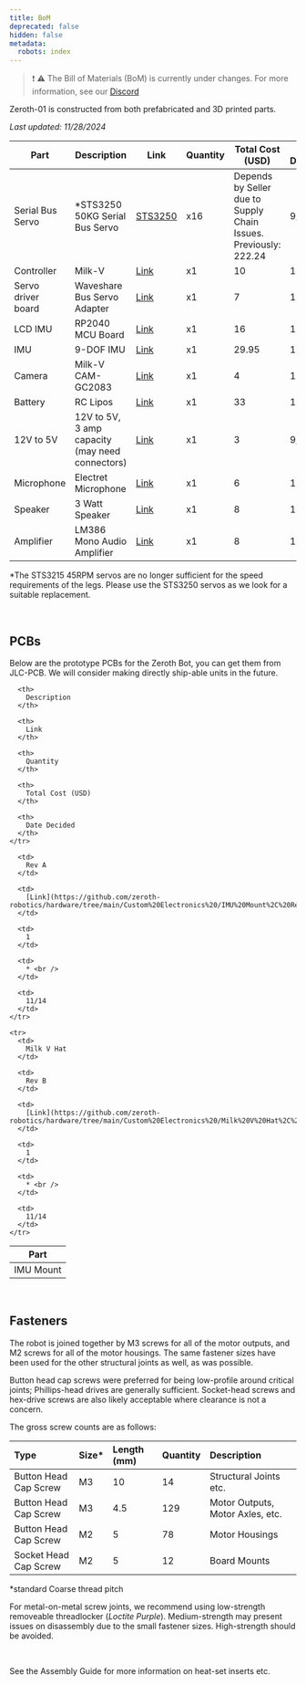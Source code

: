 ```yaml
---
title: BoM
deprecated: false
hidden: false
metadata:
  robots: index
---
```

> ❗️ ⚠️ The Bill of Materials (BoM) is currently under changes. For more information, see our [Discord](\[https://discord.gg/G6KP76uha5]\(https://discord.gg/G6KP76uha5\))

Zeroth-01 is constructed from both prefabricated and 3D printed parts.

*Last updated: 11/28/2024*

| Part               | Description                                     | Link                                                                                                                                                                   | Quantity | Total Cost (USD)                                                 | Date Decided |
| ------------------ | ----------------------------------------------- | ---------------------------------------------------------------------------------------------------------------------------------------------------------------------- | -------- | ---------------------------------------------------------------- | ------------ |
| Serial Bus Servo   | \*STS3250 50KG Serial Bus Servo                 | [STS3250](https://www.aliexpress.us/item/3256806337383027.html?gatewayAdapt=glo2usa4itemAdapt)                                                                         | x16      | Depends by Seller due to Supply Chain Issues. Previously: 222.24 | 9/10         |
| Controller         | Milk-V                                          | [Link](https://milkv.io/duo-s)                                                                                                                                         | x1       | 10                                                               | 11/14        |
| Servo driver board | Waveshare Bus Servo Adapter                     | [Link](https://www.waveshare.com/bus-servo-adapter-a.htm)                                                                                                              | x1       | 7                                                                | 10/05        |
| LCD IMU            | RP2040 MCU Board                                | [Link](https://www.waveshare.com/rp2040-lcd-1.28.htm)                                                                                                                  | x1       | 16                                                               | 10/03        |
| IMU                | 9-DOF IMU                                       | [Link](https://www.adafruit.com/product/4646)                                                                                                                          | x1       | 29.95                                                            | 11/14        |
| Camera             | Milk-V CAM-GC2083                               | [Link](https://arace.tech/products/milk-v-cam-gc2083)                                                                                                                  | x1       | 4                                                                | 10/05        |
| Battery            | RC Lipos                                        | [Link](https://www.amazon.com/KBT-1200mAh-Rechargeable-Replacement-Compatible/dp/B0C23Y3VZK?source=ps-sl-shoppingads-lpcontext\&ref_=fplfs\&smid=A3FKMD6P089KQA\&th=1) | x1       | 33                                                               | 11/14        |
| 12V to 5V          | 12V to 5V, 3 amp capacity (may need connectors) | [Link](https://www.digikey.com/en/products/detail/dfrobot/DFR0571/9559261)                                                                                             | x1       | 3                                                                | 9/24         |
| Microphone         | Electret Microphone                             | [Link](https://www.amazon.com/Ferwooh-Electret-Microphone-Amplifier-Adjustable/dp/B0D17R3L7K/)                                                                         | x1       | 6                                                                | 11/01        |
| Speaker            | 3 Watt Speaker                                  | [Link](https://www.amazon.com/CQRobot-JST-PH2-0-Interface-Electronic-Projects/dp/B0822Z4LPH/)                                                                          | x1       | 8                                                                | 11/14        |
| Amplifier          | LM386 Mono Audio Amplifier                      | [Link](https://www.amazon.com/HiLetgo-LM386-Audio-Amplifier-Module/dp/B00LNACGTY/)                                                                                     | x1       | 8                                                                | 11/01        |

\*The STS3215 45RPM servos are no longer sufficient for the speed requirements of the legs. Please use the STS3250 servos as we look for a suitable replacement.

<br />

## PCBs

Below are the prototype PCBs for the Zeroth Bot, you can get them from JLC-PCB. We will consider making directly ship-able units in the future.

<Table align={["left","left","left","left","left","left"]}>
  <thead>
    <tr>
      <th>
        Part
      </th>

      <th>
        Description
      </th>

      <th>
        Link
      </th>

      <th>
        Quantity
      </th>

      <th>
        Total Cost (USD)
      </th>

      <th>
        Date Decided
      </th>
    </tr>
  </thead>

  <tbody>
    <tr>
      <td>
        IMU Mount
      </td>

      <td>
        Rev A
      </td>

      <td>
        [Link](https://github.com/zeroth-robotics/hardware/tree/main/Custom%20Electronics%20/IMU%20Mount%2C%20Rev%20A)
      </td>

      <td>
        1
      </td>

      <td>
        * <br />
      </td>

      <td>
        11/14
      </td>
    </tr>

    <tr>
      <td>
        Milk V Hat
      </td>

      <td>
        Rev B
      </td>

      <td>
        [Link](https://github.com/zeroth-robotics/hardware/tree/main/Custom%20Electronics%20/Milk%20V%20Hat%2C%20Rev%20B)
      </td>

      <td>
        1
      </td>

      <td>
        * <br />
      </td>

      <td>
        11/14
      </td>
    </tr>
  </tbody>
</Table>

<br />

## Fasteners

The robot is joined together by M3 screws for all of the motor outputs, and M2 screws for all of the motor housings. The same fastener sizes have been used for the other structural joints as well, as was possible.

Button head cap screws were preferred for being low-profile around critical joints; Phillips-head drives are generally sufficient. Socket-head screws and hex-drive screws are also likely acceptable where clearance is not a concern.

The gross screw counts are as follows:

| Type                  | Size\* | Length (mm) | Quantity | Description                      |
| :-------------------- | :----- | :---------- | :------- | :------------------------------- |
| Button Head Cap Screw | M3     | 10          | 14       | Structural Joints etc.           |
| Button Head Cap Screw | M3     | 4.5         | 129      | Motor Outputs, Motor Axles, etc. |
| Button Head Cap Screw | M2     | 5           | 78       | Motor Housings                   |
| Socket Head Cap Screw | M2     | 5           | 12       | Board Mounts                     |

\*standard Coarse thread pitch

For metal-on-metal screw joints, we recommend using low-strength removeable threadlocker (*Loctite Purple*). Medium-strength may present issues on disassembly due to the small fastener sizes. High-strength should be avoided.

<br />

See the Assembly Guide for more information on heat-set inserts etc.